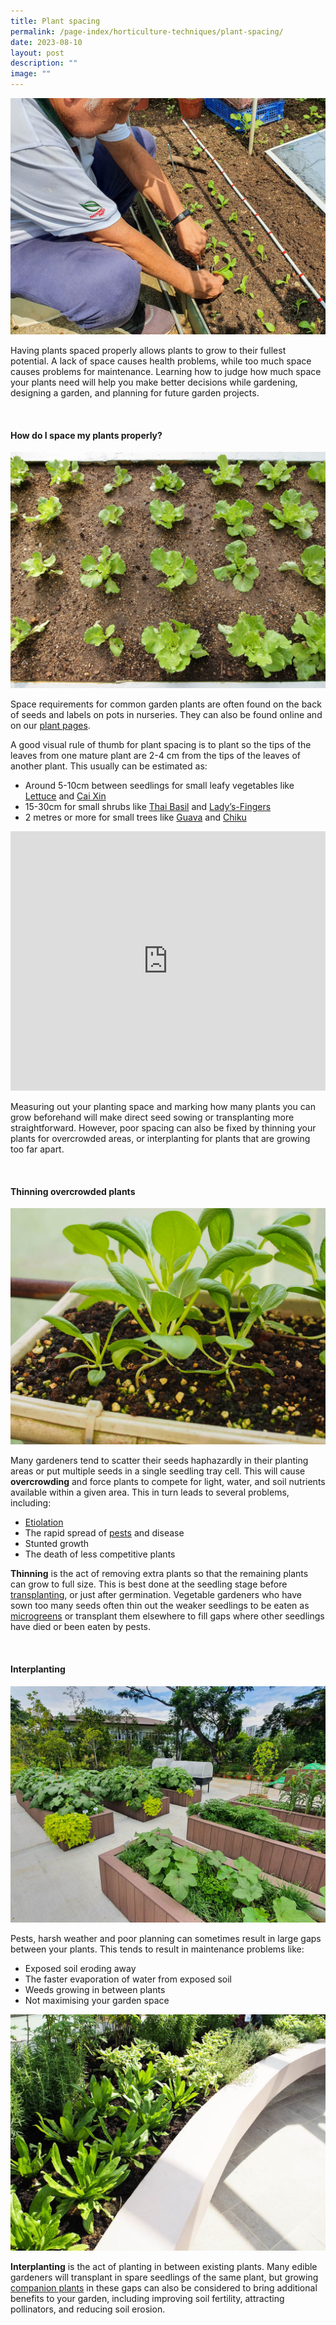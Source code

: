 ```yaml
---
title: Plant spacing
permalink: /page-index/horticulture-techniques/plant-spacing/
date: 2023-08-10
layout: post
description: ""
image: ""
---
```

<section>
		<img title="A Community Gardener spacing his transplants out before planting them in. Photo by Jacqueline Chua." src="/images/Gardeners/Planting%20(2).jpg">
	<p>Having plants spaced properly allows plants to grow to their fullest potential. A lack of space causes health problems, while too much space causes problems for maintenance.  Learning how to judge how much space your plants need will help you make better decisions while gardening, designing a garden, and planning for future garden projects.</p>
	<br>
</section>

<section>
	<h4>How do I space my plants properly? </h4>
	<img title="Lettuces spaced out in a planter bed. Photo by Jacqueline Chua." src="/images/Horti%20techniques/Spacing_JacChua%20(3).jpg">
	<p>Space requirements for common garden plants are often found on the back of seeds and labels on pots in nurseries. They can also be found online and on our <a href="/learn-more-about-gardening/plants/">plant pages</a>.</p>
	<p>A good visual rule of thumb for plant spacing is to plant so the tips of the leaves from one mature plant are 2-4 cm from the tips of the leaves of another plant. This usually can be estimated as:</p>
	<ul>
		<li>Around 5-10cm between seedlings for small leafy vegetables like <a href="/page-index/edible-plants/lettuce/">Lettuce</a> and <a href="/page-index/edible-plants/cai-xin/">Cai Xin</a></li>
		<li>15-30cm for small shrubs like <a href="/page-index/edible-plants/thai-basil/">Thai Basil</a> and <a href="/page-index/edible-plants/ladys-fingers/">Lady’s-Fingers</a></li>
		<li>2 metres or more for small trees like <a href="/page-index/edible-plants/guava/">Guava</a> and <a href="/page-index/edible-plants/chiku/">Chiku</a></li>
	</ul>
	<iframe width="100%" height="415" src="https://www.youtube.com/embed/f_Uoug7ZSeg" title="YouTube video player" frameborder="0" allow="accelerometer; autoplay; clipboard-write; encrypted-media; gyroscope; picture-in-picture; web-share" allowfullscreen=""></iframe><br>
	<p>Measuring out your planting space and marking how many plants you can grow beforehand will make direct seed sowing or transplanting more straightforward. However, poor spacing can also be fixed by thinning your plants for overcrowded areas, or interplanting for plants that are growing too far apart.</p>
	<br>
</section>

<section>
	<h4>Thinning overcrowded plants</h4>
	<img title="Xiao Bai Cai growing unevenly due to overcrowding. The smaller plants should be thinned out to allow the larger plant to reach its full size. Photo by Jacqueline Chua" src="/images/Plants/XiaoBaiCai_JacChua%20(2).jpg">
	<p>Many gardeners tend to scatter their seeds haphazardly in their planting areas or put multiple seeds in a single seedling tray cell. This will cause <b>overcrowding</b> and force plants to compete for light, water, and soil nutrients available within a given area. This in turn leads to several problems, including:</p>
	<ul>
		<li><a href="/page-index/plant-problems/etiolation/">Etiolation</a></li> 
			<li>The rapid spread of <a href="/page-index/pests/pests/">pests</a> and disease</li>
		<li>Stunted growth</li>
		<li>The death of less competitive plants</li>
	</ul>
	<p><b>Thinning</b> is the act of removing extra plants so that the remaining plants can grow to full size. This is best done at the seedling stage before <a href="/page-index/horticulture-techniques/transplanting/">transplanting</a>, or just after germination. Vegetable gardeners who have sown too many seeds often thin out the weaker seedlings to be eaten as <a href="/page-index/horticulture-techniques/microgreens/">microgreens</a> or transplant them elsewhere to fill gaps where other seedlings have died or been eaten by pests.</p>
	<br>
</section>

<section>
	<h4>Interplanting</h4>
	<img title="Planter beds with a variety of groundcovers like sweet potato interplanted between taller crops like Lady'sFingers. Photo by Jacqueline Chua." src="/images/Hardscapes/PlanterBed%20(18).jpg">
	<p>Pests, harsh weather and poor planning can sometimes result in large gaps between your plants. This tends to result in maintenance problems like:</p>
	<ul>
		<li>Exposed soil eroding away</li>
		<li>The faster evaporation of water from exposed soil</li>
		<li>Weeds growing in between plants</li>
		<li>Not maximising your garden space</li>
	</ul>
	<img title="A herb bed interplanted with differently sized plants to maximise space. Photo by Jacqueline Chua." src="/images/Garden%20design/LengKeeCC_JacChua%20(1).jpg">
	<p><b>Interplanting</b> is the act of planting in between existing plants. Many edible gardeners will transplant in spare seedlings of the same plant, but growing <a href="/page-index/horticulture-techniques/companion-planting/">companion plants</a> in these gaps can also be considered to bring additional benefits to your garden, including improving soil fertility, attracting pollinators, and reducing soil erosion.</p>
	<br>
</section>